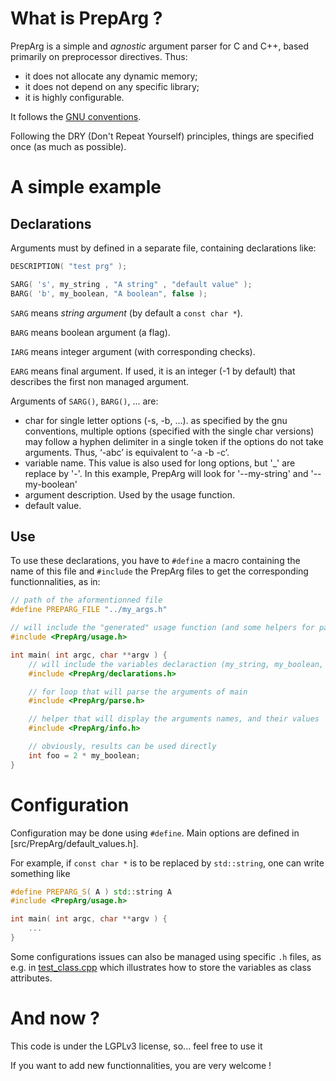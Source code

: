# What is PrepArg ?

PrepArg is a simple and *agnostic* argument parser for C and C++, based primarily on preprocessor directives. Thus:

* it does not allocate any dynamic memory;
* it does not depend on any specific library;
* it is highly configurable.

It follows the [GNU conventions](http://www.gnu.org/software/libc/manual/html_node/Argument-Syntax.html).

Following the DRY (Don't Repeat Yourself) principles, things are specified once (as much as possible).

# A simple example

## Declarations

Arguments must by defined in a separate file, containing declarations like:

```cpp
DESCRIPTION( "test prg" );

SARG( 's', my_string , "A string" , "default value" );
BARG( 'b', my_boolean, "A boolean", false );
```

`SARG` means *string argument* (by default a `const char *`).

`BARG` means boolean argument (a flag).

`IARG` means integer argument (with corresponding checks).

`EARG` means final argument. If used, it is an integer (-1 by default) that describes the first non managed argument.

Arguments of `SARG()`, `BARG()`, ... are:

* char for single letter options (-s, -b, ...). as specified by the gnu conventions, multiple options (specified with the single char versions) may follow a hyphen delimiter in a single token if the options do not take arguments. Thus, ‘-abc’ is equivalent to ‘-a -b -c’.
* variable name. This value is also used for long options, but '_' are replace by '-'. In this example, PrepArg will look for '--my-string' and '--my-boolean'
* argument description. Used by the usage function.
* default value.

## Use

To use these declarations, you have to `#define` a macro containing the name of this file and `#include` the PrepArg files to get the corresponding functionnalities, as in:


```cpp
// path of the aformentionned file
#define PREPARG_FILE "../my_args.h"

// will include the "generated" usage function (and some helpers for parse)
#include <PrepArg/usage.h>

int main( int argc, char **argv ) {
    // will include the variables declaraction (my_string, my_boolean, ...) with their default values
    #include <PrepArg/declarations.h>

    // for loop that will parse the arguments of main
    #include <PrepArg/parse.h>

    // helper that will display the arguments names, and their values
    #include <PrepArg/info.h>

    // obviously, results can be used directly
    int foo = 2 * my_boolean;
}
```


# Configuration

Configuration may be done using `#define`. Main options are defined in [src/PrepArg/default_values.h].

For example, if `const char *` is to be replaced by `std::string`, one can write something like

```cpp
#define PREPARG_S( A ) std::string A
#include <PrepArg/usage.h>

int main( int argc, char **argv ) {
    ...
}
```

Some configurations issues can also be managed using specific `.h` files, as e.g. in [test_class.cpp](tests/test_class.cpp) which illustrates how to store the variables as class attributes.


# And now ?

This code is under the LGPLv3 license, so... feel free to use it

If you want to add new functionnalities, you are very welcome !
